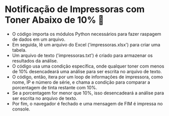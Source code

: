 # Notificação de Impressoras com Toner Abaixo de 10% :robot:


- O código importa os módulos Python necessários para fazer raspagem de dados em um arquivo.
- Em seguida, lê um arquivo do Excel ('impressoras.xlsx') para criar uma tabela. 
- Um arquivo de texto ('impressoras.txt') é criado para armazenar os resultados da análise.
- O código usa uma condição específica, onde qualquer toner com menos de 10% desencadeará uma análise para ser escrita no arquivo de texto.
- O código, então, itera por um loop de informações de impressora, como nome, IP e número de série, e chama a condição para comparar a porcentagem de tinta restante com 10%. 
- Se a porcentagem for menor que 10%, isso desencadeará a análise para ser escrita no arquivo de texto.
- Por fim, o navegador é fechado e uma mensagem de FIM é impressa no console.
